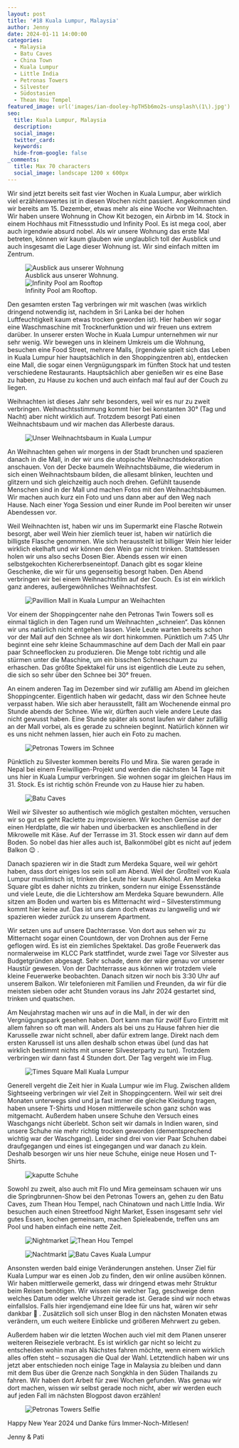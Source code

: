 ```yaml
---
layout: post
title: '#18 Kuala Lumpur, Malaysia'
author: Jenny
date: 2024-01-11 14:00:00
categories:
  - Malaysia
  - Batu Caves
  - China Town
  - Kuala Lumpur
  - Little India
  - Petronas Towers
  - Silvester
  - Südostasien
  - Thean Hou Tempel
featured_image: url('images/ian-dooley-hpTH5b6mo2s-unsplash\(1\).jpg')
seo:
  title: Kuala Lumpur, Malaysia
  description:
  social_image:
  twitter_card:
  keywords:
  hide-from-google: false
_comments:
  title: Max 70 characters
  social_image: landscape 1200 x 600px
---
```

Wir sind jetzt bereits seit fast vier Wochen in Kuala Lumpur, aber wirklich viel erzählenswertes ist in diesen Wochen nicht passiert. Angekommen sind wir bereits am 15. Dezember, etwas mehr als eine Woche vor Weihnachten. Wir haben unsere Wohnung in Chow Kit bezogen, ein Airbnb im 14. Stock in einem Hochhaus mit Fitnessstudio und Infinity Pool. Es ist mega cool, aber auch irgendwie absurd nobel. Als wir unsere Wohnung das erste Mal betreten, können wir kaum glauben wie unglaublich toll der Ausblick und auch insgesamt die Lage dieser Wohnung ist. Wir sind einfach mitten im Zentrum. 

<figure class="img2">
  <img src="/images/diary/kuala-lumpur/kuala-lumpur-10.jpg" alt="Ausblick aus unserer Wohnung">
  <figcaption> Ausblick aus unserer Wohnung.</figcaption>
  <img src="/images/diary/kuala-lumpur/kuala-lumpur-8.jpg" alt="Infinity Pool am Rooftop">
  <figcaption> Infinity Pool am Rooftop.</figcaption>
</figure>

Den gesamten ersten Tag verbringen wir mit waschen (was wirklich dringend notwendig ist, nachdem in Sri Lanka bei der hohen Luftfeuchtigkeit kaum etwas trocken geworden ist). Hier haben wir sogar eine Waschmaschine mit Trocknerfunktion und wir freuen uns extrem darüber. In unserer ersten Woche in Kuala Lumpur unternehmen wir nur sehr wenig. Wir bewegen uns in kleinem Umkreis um die Wohnung, besuchen eine Food Street, mehrere Malls, (irgendwie spielt sich das Leben in Kuala Lumpur hier hauptsächlich in den Shoppingzentren ab), entdecken eine Mall, die sogar einen Vergnügungspark im fünften Stock hat und testen verschiedene Restaurants. Hauptsächlich aber genießen wir es eine Base zu haben, zu Hause zu kochen und auch einfach mal faul auf der Couch zu liegen.

Weihnachten ist dieses Jahr sehr besonders, weil wir es nur zu zweit verbringen. Weihnachtsstimmung kommt hier bei konstanten 30° (Tag und Nacht) aber nicht wirklich auf. Trotzdem besorgt Pati einen Weihnachtsbaum und wir machen das Allerbeste daraus.

<figure class="img1">
  <img src="/images/diary/kuala-lumpur/kuala-lumpur-1.jpg" alt="Unser Weihnachtsbaum in Kuala Lumpur">
</figure>

An Weihnachten gehen wir morgens in der Stadt brunchen und spazieren danach in die Mall, in der wir uns die utopische Weihnachtsdekoration anschauen. Von der Decke baumeln Weihnachtsbäume, die wiederum in sich einen Weihnachtsbaum bilden, die allesamt blinken, leuchten und glitzern und sich gleichzeitig auch noch drehen. Gefühlt tausende Menschen sind in der Mall und machen Fotos mit den Weihnachtsbäumen. Wir machen auch kurz ein Foto und uns dann aber auf den Weg nach Hause. Nach einer Yoga Session und einer Runde im Pool bereiten wir unser Abendessen vor.

Weil Weihnachten ist, haben wir uns im Supermarkt eine Flasche Rotwein besorgt, aber weil Wein hier ziemlich teuer ist, haben wir natürlich die billigste Flasche genommen. Wie sich herausstellt ist billiger Wein hier leider wirklich ekelhaft und wir können den Wein gar nicht trinken. Stattdessen holen wir uns also sechs Dosen Bier. Abends essen wir einen selbstgekochten Kichererbseneintopf. Danach gibt es sogar kleine Geschenke, die wir für uns gegenseitig besorgt haben. Den Abend verbringen wir bei einem Weihnachtsfilm auf der Couch. Es ist ein wirklich ganz anderes, außergewöhnliches Weihnachtsfest. 

<figure class="img1">
  <img src="/images/diary/kuala-lumpur/kuala-lumpur-9.jpg" alt="Pavillion Mall in Kuala Lumpur an Weihachten">
</figure>

Vor einem der Shoppingcenter nahe den Petronas Twin Towers soll es einmal täglich in den Tagen rund um Weihnachten „schneien“. Das können wir uns natürlich nicht entgehen lassen. Viele Leute warten bereits schon vor der Mall auf den Schnee als wir dort hinkommen. Pünktlich um 7:45 Uhr beginnt eine sehr kleine Schaummaschine auf dem Dach der Mall ein paar paar Schneeflocken zu produzieren. Die Menge tobt richtig und alle stürmen unter die Maschine, um ein bisschen Schneeschaum zu erhaschen. Das größte Spektakel für uns ist eigentlich die Leute zu sehen, die sich so sehr über den Schnee bei 30° freuen.

An einem anderen Tag im Dezember sind wir zufällig am Abend im gleichen Shoppingcenter. Eigentlich haben wir gedacht, dass wir den Schnee heute verpasst haben. Wie sich aber herausstellt, fällt am Wochenende einmal pro Stunde abends der Schnee. Wie wir, dürften auch viele andere Leute das nicht gewusst haben. Eine Stunde später als sonst laufen wir daher zufällig an der Mall vorbei, als es gerade zu schneien beginnt. Natürlich können wir es uns nicht nehmen lassen, hier auch ein Foto zu machen.

<figure class="img1">
  <img src="/images/diary/kuala-lumpur/kuala-lumpur-11.jpg" alt="Petronas Towers im Schnee">
</figure>

Pünktlich zu Silvester kommen bereits Flo und Mira. Sie waren gerade in Nepal bei einem Freiwilligen-Projekt und werden die nächsten 14 Tage mit uns hier in Kuala Lumpur verbringen. Sie wohnen sogar im gleichen Haus im 31. Stock. Es ist richtig schön Freunde von zu Hause hier zu haben.

<figure class="img1">
  <img src="/images/diary/kuala-lumpur/kuala-lumpur-6.jpg" alt="Batu Caves">
</figure>

Weil wir Silvester so authentisch wie möglich gestalten möchten, versuchen wir so gut es geht Raclette zu improvisieren. Wir kochen Gemüse auf der einen Herdplatte, die wir haben und überbacken es anschließend in der Mikrowelle mit Käse. Auf der Terrasse im 31. Stock essen wir dann auf dem Boden. So nobel das hier alles auch ist, Balkonmöbel gibt es nicht auf jedem Balkon 😉 .

Danach spazieren wir in die Stadt zum Merdeka Square, weil wir gehört haben, dass dort einiges los sein soll am Abend. Weil der Großteil von Kuala Lumpur muslimisch ist, trinken die Leute hier kaum Alkohol. Am Merdeka Square gibt es daher nichts zu trinken, sondern nur einige Essensstände und viele Leute, die die Lichtershow am Merdeka Square bewundern. Alle sitzen am Boden und warten bis es Mitternacht wird – Silvesterstimmung kommt hier keine auf. Das ist uns dann doch etwas zu langweilig und wir spazieren wieder zurück zu unserem Apartment.

Wir setzen uns auf unsere Dachterrasse. Von dort aus sehen wir zu Mitternacht sogar einen Countdown, der von Drohnen aus der Ferne geflogen wird. Es ist ein ziemliches Spektakel. Das große Feuerwerk das normalerweise im KLCC Park stattfindet, wurde zwei Tage vor Silvester aus Budgetgründen abgesagt. Sehr schade, denn der wäre genau vor unserer Haustür gewesen. Von der Dachterrasse aus können wir trotzdem viele kleine Feuerwerke beobachten. Danach sitzen wir noch bis 3:30 Uhr auf unserem Balkon. Wir telefonieren mit Familien und Freunden, da wir für die meisten sieben oder acht Stunden voraus ins Jahr 2024 gestartet sind, trinken und quatschen.

Am Neujahrstag machen wir uns auf in die Mall, in der wir den Vergnügungspark gesehen haben. Dort kann man für zwölf Euro Eintritt mit allem fahren so oft man will. Anders als bei uns zu Hause fahren hier die Karusselle zwar nicht schnell, aber dafür extrem lange. Direkt nach dem ersten Karussell ist uns allen deshalb schon etwas übel (und das hat wirklich bestimmt nichts mit unserer Silvesterparty zu tun). Trotzdem verbringen wir dann fast 4 Stunden dort. Der Tag vergeht wie im Flug.

<figure class="img1">
  <img src="/images/diary/kuala-lumpur/kuala-lumpur-2.jpg" alt="Times Square Mall Kuala Lumpur">
</figure>

Generell vergeht die Zeit hier in Kuala Lumpur wie im Flug. Zwischen alldem Sightseeing verbringen wir viel Zeit in Shoppingcentern. Weil wir seit drei Monaten unterwegs sind und ja fast immer die gleiche Kleidung tragen, haben unsere T-Shirts und Hosen mittlerweile schon ganz schön was mitgemacht. Außerdem haben unsere Schuhe den Versuch eines Waschgangs nicht überlebt. Schon seit wir damals in Indien waren, sind unsere Schuhe nie mehr richtig trocken geworden (dementsprechend wichtig war der Waschgang). Leider sind drei von vier Paar Schuhen dabei draufgegangen und eines ist eingegangen und war danach zu klein. Deshalb besorgen wir uns hier neue Schuhe, einige neue Hosen und T-Shirts.

<figure class="img1">
  <img src="/images/diary/kuala-lumpur/kuala-lumpur-7.jpg" alt="kaputte Schuhe">
</figure>

Sowohl zu zweit, also auch mit Flo und Mira gemeinsam schauen wir uns die Springbrunnen-Show bei den Petronas Towers an, gehen zu den Batu Caves, zum Thean Hou Tempel, nach Chinatown und nach Little India. Wir besuchen auch einen Streetfood Night Market, Essen insgesamt sehr viel gutes Essen, kochen gemeinsam, machen Spieleabende, treffen uns am Pool und haben einfach eine nette Zeit.

<figure class="img2">
  <img src="/images/diary/kuala-lumpur/kuala-lumpur-5.jpg" alt="Nightmarket">
  <img src="/images/diary/kuala-lumpur/kuala-lumpur-13.jpg" alt="Thean Hou Tempel">
</figure>
<figure class="img2">
  <img src="/images/diary/kuala-lumpur/kuala-lumpur-4.jpg" alt="Nachtmarkt">
  <img src="/images/diary/kuala-lumpur/kuala-lumpur-14.jpg" alt="Batu Caves Kuala Lumpur">
</figure>

Ansonsten werden bald einige Veränderungen anstehen. Unser Ziel für Kuala Lumpur war es einen Job zu finden, den wir online ausüben können. Wir haben mittlerweile gemerkt, dass wir dringend etwas mehr Struktur beim Reisen benötigen. Wir wissen nie welcher Tag, geschweige denn welches Datum oder welche Uhrzeit gerade ist. Gerade sind wir noch etwas einfallslos. Falls hier irgendjemand eine Idee für uns hat, wären wir sehr dankbar 🙂 . Zusätzlich soll sich unser Blog in den nächsten Monaten etwas verändern, um euch weitere Einblicke und größeren Mehrwert zu geben.

Außerdem haben wir die letzten Wochen auch viel mit dem Planen unserer weiteren Reiseziele verbracht. Es ist wirklich gar nicht so leicht zu entscheiden wohin man als Nächstes fahren möchte, wenn einem wirklich alles offen steht – sozusagen die Qual der Wahl. Letztendlich haben wir uns jetzt aber entschieden noch einige Tage in Malaysia zu bleiben und dann mit dem Bus über die Grenze nach Songkhla in den Süden Thailands zu fahren. Wir haben dort Arbeit für zwei Wochen gefunden. Was genau wir dort machen, wissen wir selbst gerade noch nicht, aber wir werden euch auf jeden Fall im nächsten Blogpost davon erzählen!

<figure class="img1">
  <img src="/images/diary/kuala-lumpur/kuala-lumpur-3.jpg" alt="Petronas Towers Selfie">
</figure>

Happy New Year 2024 und Danke fürs Immer-Noch-Mitlesen!

Jenny & Pati
